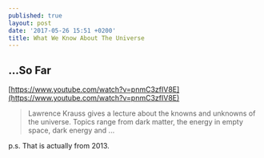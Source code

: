 ```yaml
---
published: true
layout: post
date: '2017-05-26 15:51 +0200'
title: What We Know About The Universe
---
```

## ...So Far

[https://www.youtube.com/watch?v=pnmC3zfIV8E](https://www.youtube.com/watch?v=pnmC3zfIV8E)

> Lawrence Krauss gives a lecture about the knowns and unknowns of the universe. Topics range from dark matter, the energy in empty space, dark energy and ...

p.s. That is actually from 2013.
